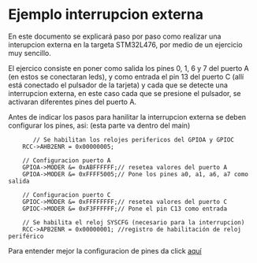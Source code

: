 # Ejemplo interrupcion externa

En este documento se explicará paso por paso como realizar una interupcion externa en la targeta STM32L476, por medio de un ejercicio muy sencillo.

El ejercico consiste en poner como salida los pines 0, 1, 6 y 7 del puerto A (en estos se conectaran leds), y como entrada el pin 13 del puerto C (allí está conectado el pulsador de la tarjeta) y cada que se detecte una interrupcion externa, en este caso cada que se presione el pulsador, se activaran diferentes pines del puerto A.

Antes de indicar los pasos para hanilitar la interrupcion externa se deben configurar los pines, asi: (esta parte va dentro del main)
```
       // Se habilitan los relojes perifericos del GPIOA y GPIOC
 	RCC->AHB2ENR = 0x00000005;

	// Configuracion puerto A
	GPIOA->MODER &= 0xABFFFFFF;// resetea valores del puerto A
	GPIOA->MODER &= 0xFFFF5005;// Pone los pines a0, a1, a6, a7 como salida

	// Configuracion puerto C
	GPIOC->MODER &= 0xFFFFFFFF;// resetea valores del puerto C
	GPIOC->MODER &= 0xF3FFFFFF;// Pone el pin C13 como entrada

	// Se habilita el reloj SYSCFG (necesario para la interrupcion)
	RCC->APB2ENR = 0x00000001; //registro de habilitación de reloj periférico
```
Para entender mejor la configuracion de pines da click [aquí](https://github.com/MarianaEstrada/Guia_GPIO/blob/master/README.md) 
